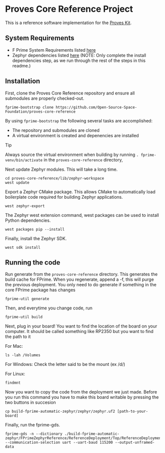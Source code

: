 # Proves Core Reference Project

This is a reference software implementation for the [Proves Kit](https://docs.proveskit.space/en/latest/). 

## System Requirements
- F Prime System Requirements listed [here](https://fprime.jpl.nasa.gov/latest/docs/getting-started/installing-fprime/#system-requirements)
- Zephyr dependencies listed [here](https://docs.zephyrproject.org/latest/develop/getting_started/index.html#install-dependencies) (NOTE: Only complete the install dependencies step, as we run through the rest of the steps in this readme.)

## Installation

First, clone the Proves Core Reference repository and ensure all submodules are properly checked-out. 

```
fprime-bootstrap clone https://github.com/Open-Source-Space-Foundation/proves-core-reference
```

By using `fprime-bootstrap` the following several tasks are accomplished:

- The repository and submodules are cloned
-  A virtual environment is created and depenencies are installed

> [!TIP]
> Always source the virtual environment when building by running `. fprime-venv/bin/activate` in the `proves-core-reference` directory,

Next update Zephyr modules.  This will take a long time.

```
cd proves-core-reference/lib/zephyr-workspace
west update
```

Export a Zephyr CMake package. This allows CMake to automatically load boilerplate code required for building Zephyr applications.

```
west zephyr-export
```

The Zephyr west extension command, west packages can be used to install Python dependencies.

```
west packages pip --install
```

Finally, install the Zephyr SDK.

```
west sdk install
```

## Running the code

Run generate from the `proves-core-reference` directory. This generates the build cache for FPrime. When you regenerate, append a -f, this will purge the previous deployment. You only need to do generate if something in the core FPrime package has changes
```
fprime-util generate
```

Then, and everytime you change code, run

```
fprime-util build
```

Next, plug in your board! You want to find the location of the board on your computer. It should be called something like RP2350 but you want to find the path to it

For Mac:
```
ls -lah /Volumes
```

For Windows:
Check the letter said to be the mount (ex /d/) 

For Linux:
```
findmnt
```


Now you want to copy the code from the deployment we just made. Before you run this command you have to make this board writable by pressing the two buttons in succesion 
```
cp build-fprime-automatic-zephyr/zephyr/zephyr.uf2 [path-to-your-board]
```

Finally, run the fprime-gds.  
```
fprime-gds -n --dictionary ./build-fprime-automatic-zephyr/FPrimeZephyrReference/ReferenceDeployment/Top/ReferenceDeploymentTopologyDictionary.json --communication-selection uart --uart-baud 115200 --output-unframed-data
```

